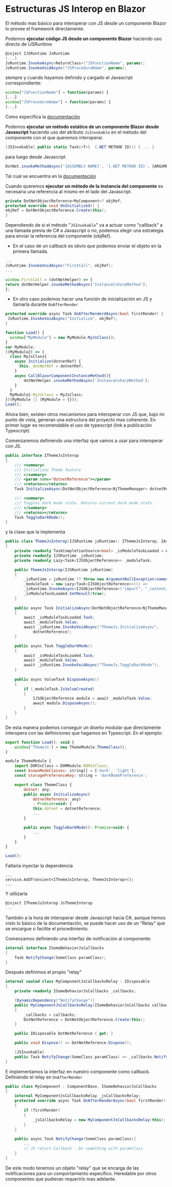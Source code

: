 
# Estructuras JS Interop en Blazor

El método mas básico para interoperar con JS desde un componente Blazor lo provee el framework directamente.

Podemos **ejecutar código JS desde un componente Blazor** haciendo uso directo de IJSRuntime

```csharp
@inject IJSRuntime JsRuntime
[...]
JsRuntime.InvokeAsync<ReturnClass>("JSFunctionName", params);
JsRuntime.InvokeVoidAsync("JSProcedureName", params);
```
siempre y cuando hayamos definido y cargado el Javascript correspondiente:
```javascript
window["JSFunctionName"] = function(params) { 
[...]
window["JSProcedureName"] = function(params) { 
[...]
```
Como especifica la [documentación](https://learn.microsoft.com/en-us/aspnet/core/blazor/javascript-interoperability/call-javascript-from-dotnet?view=aspnetcore-8.0)

Podemos **ejecutar un método estático de un componente Blazor desde Javascript** haciendo uso del atributo `JsInvokable` en el método del componente con el que queremos interoperar.

```csharp
[JSInvokable] public static Task{<T>}  {.NET METHOD ID}() { ... }
```
para luego desde Javascript
```Javascript
DotNet.invokeMethodAsync('{ASSEMBLY NAME}', '{.NET METHOD ID}', {ARGUMENTS});
```
Tal cual se encuentra en la [documentación](https://learn.microsoft.com/en-us/aspnet/core/blazor/javascript-interoperability/call-dotnet-from-javascript?view=aspnetcore-8.0)

Cuando queremos  **ejecutar un método de la instancia del componente** es necesaria una referencia al mismo en el lado del Javascript.
```csharp
private DotNetObjectReference<MyComponent>? objRef; 
protected override void OnInitialized() { 
objRef = DotNetObjectReference.Create(this); 
}
```
Dependiendo de si el método "`JSInvokable`" va a actuar como "callback" a una llamada previa de C# a Javascript o no, podemos elegir una estrategia para enviar la referencia del componente (objRef).
* En el caso de un callback es obvio que podemos enviar el objeto en la primera llamada.
```csharp
...
JsRuntime.InvokeVoidAsync("FirstCall", objRef);
...
```
```Javascript
window.FirstCall = (dotNetHelper) => { 
return dotNetHelper.invokeMethodAsync('InstanceCsharpMethod'); 
};
```
* En otro caso podemos hacer una función de inicialización en JS y llamarla durante `OnAfterRender`
```csharp
protected override async Task OnAfterRenderdAsync(bool firstRender) { 
 JsRuntime.InvokeVoidAsync("Initialize", objRef);
}
```
```Javascript
function Load() {
  window["MyModule"] = new MyModule.MyJsClass();
}
var MyModule;
((MyModule2) => {
  class MyJsClass{
    async Initialize(dotnetRef) {
      this._dotNetRef = dotnetRef;
    }
    async CallBlazorComponentInstanceMethod(){
	    dotNetHelper.invokeMethodAsync('InstanceCsharpMethod');
	}
  }
  MyModule2.MyJsClass = MyJsClass;
})(MyModule || (MyModule = {}));
Load();
```
Ahora bien, existen otros mecanismos para interoperar con JS que, bajo mi punto de vista, generan una estructura del proyecto mas coherente.
En primer lugar es recomendable el uso de typescript (link a publicación Typescript)

Comenzaremos definiendo una interfaz que vamos a usar para interoperar con JS.
```csharp
public interface IThemeJsInterop
{
    /// <summary>
    /// Initializes Theme feature
    /// </summary>
    /// <param name="dotnetReference"></param>
    /// <returns></returns>
    Task InitializeAsync(DotNetObjectReference<NjThemeManager> dotnetReference);

    /// <summary>
    /// Toggles dark mode state. Returns current dark mode state.
    /// </summary>
    /// <returns></returns>
    Task ToggleDarkMode();
}
```
y la clase que la implementa
```csharp
public class ThemeJsInterop(IJSRuntime jsRuntime): IThemeJsInterop, IAsyncDisposable
{
	private readonly TaskCompletionSource<bool> _isModuleTaskLoaded = new(false);
	private readonly IJSRuntime _jsRuntime;
	private readonly Lazy<Task<IJSObjectReference>> _moduleTask;

	public ThemeJsInterop(IJSRuntime jsRuntime)
	{
	    _jsRuntime = jsRuntime ?? throw new ArgumentNullException(nameof(jsRuntime));
	    _moduleTask = new Lazy<Task<IJSObjectReference>>(() =>  
	    _jsRuntime.InvokeAsync<IJSObjectReference>("import", "_content/{{Namespace}}/moduleJs.js").AsTask());
	    _isModuleTaskLoaded.SetResult(true);
	}
	
    public async Task InitializeAsync(DotNetObjectReference<NjThemeManager> dotnetReference)
    {
        await _isModuleTaskLoaded.Task;
        await _moduleTask.Value;
        await _jsRuntime.InvokeVoidAsync("ThemeJs.InitializeAsync",
            dotnetReference);
    }

    public async Task ToggleDarkMode()
    {
        await _isModuleTaskLoaded.Task;
        await _moduleTask.Value;
        await _jsRuntime.InvokeVoidAsync("ThemeJs.ToggleDarkMode");
    }
    
    public async ValueTask DisposeAsync()
	{
	    if (_moduleTask.IsValueCreated)
	    {
	        IJSObjectReference module = await _moduleTask.Value;
	        await module.DisposeAsync();
	    }
	}
}
```
De esta manera podemos conseguir un diseño modular que directamente interopera con las definiciones que hagamos en Typescript. 
En el ejemplo:
```Javascript
export function Load(): void {
    window['ThemeJs'] = new ThemeModule.ThemeClass();
}

module ThemeModule {
    import DOMJsClass = DOMModule.DOMJsClass;
    const knownModeClasses: string[] = ['dark', 'light'];
    const storagePreferenceKey: string = 'darkModePreference';

    export class ThemeClass {       
        dotnet: any;
        public async InitializeAsync(
            dotnetReference: any)
            : Promise<void> {
            this.dotnet = dotnetReference;
            ...
        }

        public async ToggleDarkMode(): Promise<void> {
			...
        } 
    }
}

Load();
```
Faltaría inyectar la dependencia
```
...
service.AddTransient<IThemeJsInterop, ThemeJsInterop>();
...
```
Y utilizarla
```csharp 
@inject IThemeJsInterop JsThemeInterop
...
```
También a la hora de interoperar desde Javascript hacia C#, aunque hemos visto lo básico de la documentación, se puede hacer uso de un "Relay" que se encargue o facilite el procedimiento.

Comenzamos definiendo una interfaz de notificación al componente:
```csharp
internal interface ISomeBehaviorJsCallbacks
{
    Task NotifyChange(SomeClass paramClass);
}
```
Después definimos el propio "relay"
```csharp
internal sealed class MyComponentJsCallbacksRelay : IDisposable
{
    private readonly ISomeBehaviorJsCallbacks _callbacks;

    [DynamicDependency("NotifyChange")]
    public MyComponentJsCallbacksRelay(ISomeBehaviorJsCallbacks callbacks)
    {
        _callbacks = callbacks;
        DotNetReference = DotNetObjectReference.Create(this);
    }

    public IDisposable DotNetReference { get; }

    public void Dispose() => DotNetReference.Dispose();

    [JSInvokable]
    public Task NotifyChange(SomeClass paramClass) => _callbacks.NotifyChange(files);
}
```
E implementamos la interfaz en nuestro componente como callback. Definiendo el relay en `OnAfterRender`
```csharp
public class MyComponent : ComponentBase, ISomeBehaviorJsCallbacks 
{
    internal MyComponentJsCallbacksRelay _jsCallbacksRelay;
    protected override async Task OnAfterRenderAsync(bool firstRender)
	{
	    if (firstRender)
	    {
	        _jsCallbacksRelay = new MyComponentJsCallbacksRelay(this);
	    }
	}
	
	public async Task NotifyChange(SomeClass paramClass){
		...
		// JS return Callback - Do something with paramClass
	}
}
```
De este modo tenemos un objeto "relay" que se encarga de las notificaciones para un comportamiento específico. Heredable por otros componentes que pudieran requerirlo mas adelante.